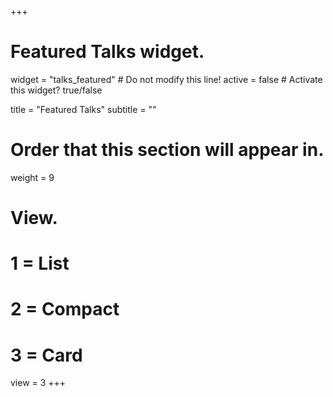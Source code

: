 +++
# Featured Talks widget.
widget = "talks_featured"  # Do not modify this line!
active = false  # Activate this widget? true/false

title = "Featured Talks"
subtitle = ""

# Order that this section will appear in.
weight = 9

# View.
#   1 = List
#   2 = Compact
#   3 = Card
view = 3
+++
